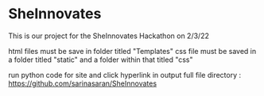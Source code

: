 # SheInnovates
This is our project for the SheInnovates Hackathon on 2/3/22

html files must be save in folder titled "Templates"
css file must be saved in a folder titled "static" and a folder within that titled "css"

run python code for site and click hyperlink in output
full file directory : https://github.com/sarinasaran/SheInnovates
